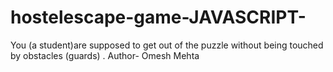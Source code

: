# hostelescape-game-JAVASCRIPT-
You (a student)are supposed to get out of the puzzle without being touched by obstacles (guards) .
Author- Omesh Mehta
